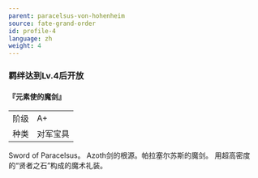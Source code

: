 ```yaml
---
parent: paracelsus-von-hohenheim
source: fate-grand-order
id: profile-4
language: zh
weight: 4
---
```


### 羁绊达到Lv.4后开放

#### 『元素使的魔剑』

<table>
  <tr><td>阶级</td><td>A+</td></tr>
  <tr><td>种类</td><td>对军宝具</td></tr>
</table>

Sword of Paracelsus。
Azoth剑的根源。帕拉塞尔苏斯的魔剑。
用超高密度的“贤者之石”构成的魔术礼装。
